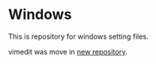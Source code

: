 Windows
=======

This is repository for windows setting files.

vimedit was move in [new repository](https://github.com/rcmdnk/vimedit).
